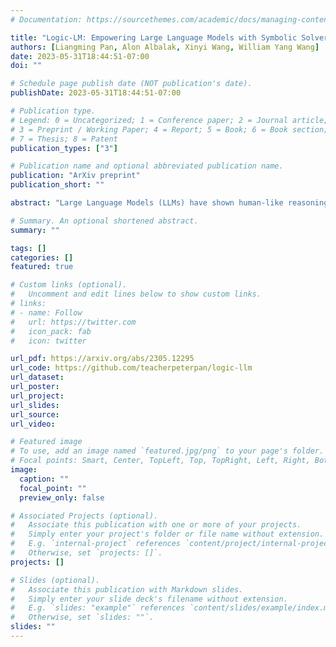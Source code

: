 ```yaml
---
# Documentation: https://sourcethemes.com/academic/docs/managing-content/

title: "Logic-LM: Empowering Large Language Models with Symbolic Solvers for Faithful Logical Reasoning"
authors: [Liangming Pan, Alon Albalak, Xinyi Wang, William Yang Wang]
date: 2023-05-31T18:44:51-07:00
doi: ""

# Schedule page publish date (NOT publication's date).
publishDate: 2023-05-31T18:44:51-07:00

# Publication type.
# Legend: 0 = Uncategorized; 1 = Conference paper; 2 = Journal article;
# 3 = Preprint / Working Paper; 4 = Report; 5 = Book; 6 = Book section;
# 7 = Thesis; 8 = Patent
publication_types: ["3"]

# Publication name and optional abbreviated publication name.
publication: "ArXiv preprint"
publication_short: ""

abstract: "Large Language Models (LLMs) have shown human-like reasoning abilities but still struggle with complex logical problems. This paper introduces a novel framework, Logic-LM, which integrates LLMs with symbolic reasoning to improve logical problem-solving. Our method first utilizes LLMs to translate a natural language problem into a symbolic formulation. Afterward, a deterministic symbolic solver performs inference on the formulated problem. We also introduce a self-refinement stage, which utilizes the symbolic solver's error messages to revise symbolic formalizations. We demonstrate Logic-LM's effectiveness on four logical reasoning datasets: ProofWriter, PrOntoQA, FOLIO, and LogicalDeduction. Our results show significant improvement compared to LLMs alone, with an average performance boost of 62.6% over standard prompting and 23.5% over chain-of-thought prompting. Our findings suggest that Logic-LM, by combining LLMs with symbolic logic, offers a promising avenue for faithful logical reasoning."

# Summary. An optional shortened abstract.
summary: ""

tags: []
categories: []
featured: true

# Custom links (optional).
#   Uncomment and edit lines below to show custom links.
# links:
# - name: Follow
#   url: https://twitter.com
#   icon_pack: fab
#   icon: twitter

url_pdf: https://arxiv.org/abs/2305.12295
url_code: https://github.com/teacherpeterpan/logic-llm
url_dataset:
url_poster:
url_project:
url_slides:
url_source:
url_video:

# Featured image
# To use, add an image named `featured.jpg/png` to your page's folder. 
# Focal points: Smart, Center, TopLeft, Top, TopRight, Left, Right, BottomLeft, Bottom, BottomRight.
image:
  caption: ""
  focal_point: ""
  preview_only: false

# Associated Projects (optional).
#   Associate this publication with one or more of your projects.
#   Simply enter your project's folder or file name without extension.
#   E.g. `internal-project` references `content/project/internal-project/index.md`.
#   Otherwise, set `projects: []`.
projects: []

# Slides (optional).
#   Associate this publication with Markdown slides.
#   Simply enter your slide deck's filename without extension.
#   E.g. `slides: "example"` references `content/slides/example/index.md`.
#   Otherwise, set `slides: ""`.
slides: ""
---
```

